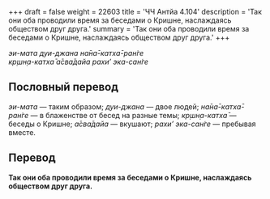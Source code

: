 +++
draft = false
weight = 22603
title = 'ЧЧ Антйа 4.104'
description = 'Так они оба проводили время за беседами о Кришне, наслаждаясь обществом друг друга.'
summary = 'Так они оба проводили время за беседами о Кришне, наслаждаясь обществом друг друга.'
+++

_эи-мата дуи-джана на̄на̄-катха̄-ран̇ге  
кр̣шн̣а-катха̄ а̄сва̄дайа рахи’ эка-сан̇ге_

## Пословный перевод

_эи_\-_мата_ — таким образом; _дуи_\-_джана_ — двое людей; _на̄на̄_\-_катха̄_\-_ран̇ге_ — в блаженстве от бесед на разные темы; _кр̣шн̣а_\-_катха̄_ — беседы о Кришне; _а̄сва̄дайа_ — вкушают; _рахи’_ _эка_\-_сан̇ге_ — пребывая вместе.

## Перевод

**Так они оба проводили время за беседами о Кришне, наслаждаясь обществом друг друга.**
